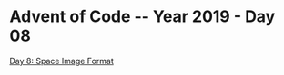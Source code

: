 # Advent of Code -- Year 2019 - Day 08

[Day 8: Space Image Format](https://adventofcode.com/2019/day/8)
